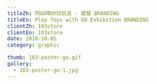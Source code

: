 ```yaml
---
titleZh: 阿GO帶你玩玩具 · 展覽 BRANDING
titleEn: Play Toys with GO Exhibition BRANDING
clientZh: 103store
clientEn: 103store
date: 2018-10-05
category: graphic

thumb: 103-poster-go.gif
gallery:
  - 103-poster-go-1.jpg
---
```

